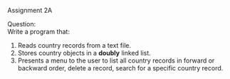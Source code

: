 Assignment 2A

Question:  
Write a program that:  
1. Reads country records from a text file.  
2. Stores country objects in a **doubly** linked list.  
3. Presents a menu to the user to list all country records in forward or backward order, delete a record, search for a specific country record.  